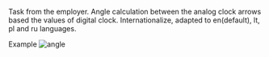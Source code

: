 Task from the employer.
Angle calculation between the analog clock arrows based the values of digital clock.
Internationalize, adapted to en(default), lt, pl and ru languages.

Example
![angle](https://user-images.githubusercontent.com/34347865/45608557-460fd380-ba5c-11e8-85ac-573e22a49cbd.gif)
